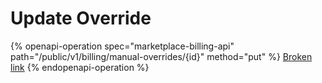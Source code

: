 # Update Override

{% openapi-operation spec="marketplace-billing-api" path="/public/v1/billing/manual-overrides/{id}" method="put" %}
[Broken link](broken-reference)
{% endopenapi-operation %}
